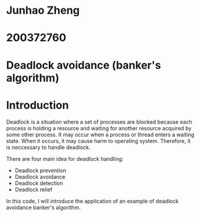 # Junhao Zheng
# 200372760
# Deadlock avoidance (banker's algorithm)

# Introduction
Deadlock is a situation where a set of processes are blocked because each process is holding a resource and waiting for another resource acquired by some other process. It may occur when a process or thread enters a waiting state. When it occurs, it may cause harm to operating system. Therefore, it is neccessary to handle deadlock.

There are four main idea for deadlock handling:
- Deadlock prevention
- Deadlock avoidance
- Deadlock detection
- Deadlock relief

In this code, I will introduce the application of an example of deadlock avoidance banker's algorithm.

